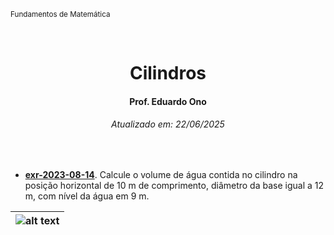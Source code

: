 <sup>Fundamentos de Matemática</sup>
<img alt="" width="100%" height="2px" align="right">

&nbsp;

<h1 align="center">Cilindros</h1>
<h4 align="center">Prof. Eduardo Ono</h4>
<h6 align="center">Atualizado em: 22/06/2025</h6>

&nbsp;

* [__exr-2023-08-14__](./exercicios-resolvidos/exr-2023-08-14.ipynb). Calcule o volume de água contida no cilindro na posição horizontal de 10 m de comprimento, diâmetro da base igual a 12 m, com nível da água em 9 m.

| ![alt text](image.png) |
| :-: |

&nbsp;
